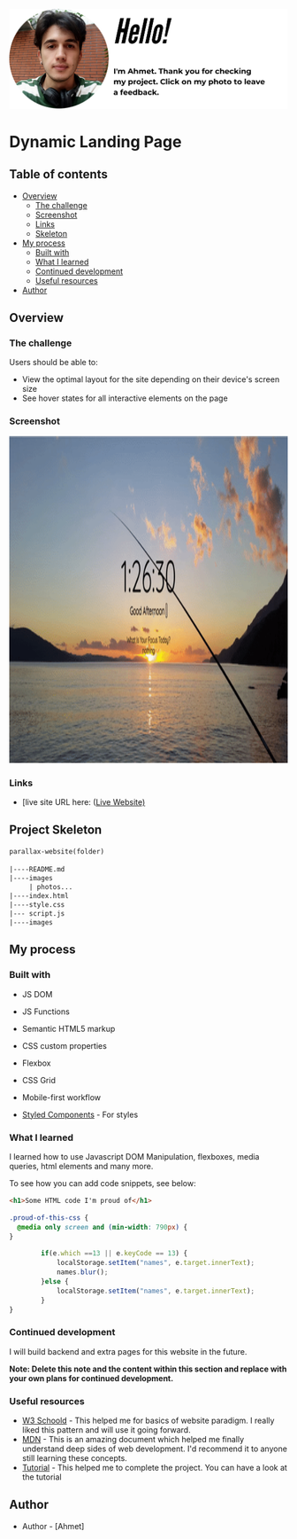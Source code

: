 <p align="center">
<a href="https://www.linkedin.com/in/ahmet-ayd%C4%B1n-2583b1199/" target="_blank"><img src="ahmet.png" alt="screenshot"></a>
</p>




# Dynamic Landing Page


## Table of contents

- [Overview](#overview)
  - [The challenge](#the-challenge)
  - [Screenshot](#screenshot)
  - [Links](#links)
  - [Skeleton](#skeleton)
- [My process](#my-process)
  - [Built with](#built-with)
  - [What I learned](#what-i-learned)
  - [Continued development](#continued-development)
  - [Useful resources](#useful-resources)
- [Author](#author)



## Overview

### The challenge

Users should be able to:

- View the optimal layout for the site depending on their device's screen size
- See hover states for all interactive elements on the page

### Screenshot

<p align="center">
<a href="https://bavi-boop.github.io/dynamic-landing-page/"><img src="dynamic.gif" alt="screenshot" width="750" height="590"></a>
</p>


### Links

- [live site URL here: ([Live Website)](https://bavi-boop.github.io/dynamic-landing-page/)

## Project Skeleton 

```
parallax-website(folder)

|----README.md                   
|----images      
     | photos...
|----index.html  
|----style.css   
|--- script.js
|----images
```

## My process

### Built with
- JS DOM
- JS Functions
- Semantic HTML5 markup
- CSS custom properties
- Flexbox
- CSS Grid
- Mobile-first workflow

- [Styled Components](https://styled-components.com/) - For styles



### What I learned

I learned how to use Javascript DOM Manipulation, flexboxes, media queries, html elements and many more.

To see how you can add code snippets, see below:

```html
<h1>Some HTML code I'm proud of</h1>
```
```css
.proud-of-this-css {
  @media only screen and (min-width: 790px) {
}
```
```js
        if(e.which ==13 || e.keyCode == 13) {
            localStorage.setItem("names", e.target.innerText);
            names.blur();
        }else {
            localStorage.setItem("names", e.target.innerText);
        }
}
```


### Continued development

I will build backend and extra pages for this website in the future.

**Note: Delete this note and the content within this section and replace with your own plans for continued development.**

### Useful resources

- [W3 Schoold](https://www.w3schools.com/) - This helped me for basics of website paradigm. I really liked this pattern and will use it going forward.
- [MDN](https://developer.mozilla.org/en-US/) - This is an amazing document which helped me finally understand deep sides of web development. I'd recommend it to anyone still learning these concepts.
- [Tutorial](https://www.youtube.com/watch?v=fSTQzlprGLI) - This helped me to complete the project. You can have a look at the tutorial

## Author

- Author - [Ahmet]
